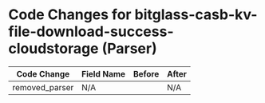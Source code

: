 # Code Changes for bitglass-casb-kv-file-download-success-cloudstorage (Parser)

| Code Change | Field Name | Before | After |
|-------------|------------|--------|-------|
| removed_parser | N/A |  | N/A |